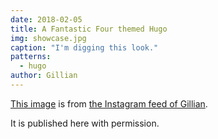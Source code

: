 ```yaml
---
date: 2018-02-05
title: A Fantastic Four themed Hugo
img: showcase.jpg
caption: "I'm digging this look."
patterns:
  - hugo
author: Gillian
---
```


[This image](https://www.instagram.com/p/Beyg_MMhMH0PsSBwQkKVqMT7pObcJ0Ffb7jAAw0/?taken-by=gilliancrafts) is from [the Instagram feed of Gillian](https://www.instagram.com/gilliancrafts/).

It is published here with permission.
